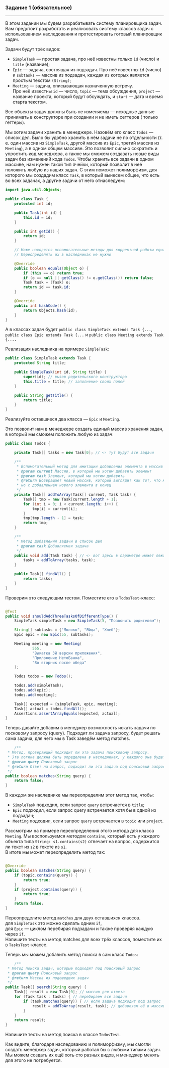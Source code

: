 ### Задание 1 (обязательное)

______________________________
В этом задании мы будем разрабатывать систему планировщика задач. Вам предстоит разработать и реализовать систему
классов задач с использованием наследования и протестировать готовый планировщик задач.

Задачи будут трёх видов:

- `SimpleTask` — простая задача, про неё известны только `id` (число) и `title` (название);
- `Epic` — задача, состоящая из подзадач. Про неё известны `id` (число) и `subtasks` — массив из подзадач, каждая из
  которых является простым текстом `(String)`;
- `Meeting` — задача, описывающая назначенную встречу.  
  Про неё известны `id` — число, `topic` — тема обсуждения, `project` — название проекта, который будут обсуждать,
  и `start` — дата и время старта текстом.

Все объекты задач должны быть не изменяемы — исходные данные принимать в конструкторе при создании и не иметь сеттеров (
только геттеры).

Мы хотим задачи хранить в менеджере. Назовём его класс `Todos` — список дел. Было бы удобно хранить в нём задачи не по
отдельности (т. е. один массив из `SimpleTask`, другой массив из `Epic`, третий массив из `Meeting`), а в одном общем
массиве. Это позволит сильно сократить и упростить код менеджера, а также мы сможем создавать новые виды задач без
изменений кода `Todos`. Чтобы хранить все задачи в одном массиве, нам нужен такой тип ячейки, который позволит в неё
положить любую из наших задач. С этим поможет полиморфизм, для которого мы создадим класс `Task`, в который вынесем
общее, что есть во всех задачах, а другие задачи от него отнаследуем:

````java
import java.util.Objects;

public class Task {
    protected int id;

    public Task(int id) {
        this.id = id;
    }

    public int getId() {
        return id;
    }

    // Ниже находятся вспомогательные методы для корректной работы equals
    // Переопределять их в наследниках не нужно

    @Override
    public boolean equals(Object o) {
        if (this == o) return true;
        if (o == null || getClass() != o.getClass()) return false;
        Task task = (Task) o;
        return id == task.id;
    }

    @Override
    public int hashCode() {
        return Objects.hash(id);
    }
}
````

А в классах задач будет `public class SimpleTask extends Task {...`, `public class Epic extends Task {...`
и `public class Meeting extends Task {....`

Реализация наследника на примере `SimpleTask`:

````java
public class SimpleTask extends Task {
    protected String title;

    public SimpleTask(int id, String title) {
        super(id); // вызов родительского конструктора
        this.title = title; // заполнение своих полей
    }

    public String getTitle() {
        return title;
    }
}
````

Реализуйте оставшиеся два класса — `Epic` и `Meeting`.

Это позволит нам в менеджере создать единый массив хранения задач, в который мы сможем положить любую из задач:

```java
public class Todos {

    private Task[] tasks = new Task[0]; // <- тут будут все задачи

    /**
     * Вспомогательный метод для имитации добавления элемента в массив
     * @param current Массив, в который мы хотим добавить элемент
     * @param task Элемент, который мы хотим добавить
     * @return Возвращает новый массив, который выглядит как тот, что мы передали,
     * но с добавлением нового элемента в конец
     */
    private Task[] addToArray(Task[] current, Task task) {
        Task[] tmp = new Task[current.length + 1];
        for (int i = 0; i < current.length; i++) {
            tmp[i] = current[i];
        }
        tmp[tmp.length - 1] = task;
        return tmp;
    }

    /**
     * Метод добавления задачи в список дел
     * @param task Добавляемая задача
     */
    public void add(Task task) { // <- вот здесь в параметре может лежать объект и вида SimpleTask, и вида Epic, и вида Meeting
        tasks = addToArray(tasks, task);
    }

    public Task[] findAll() {
        return tasks;
    }
}
```

Проверим это следующим тестом. Поместите его в `TodosTest`-класс:

````java

@Test
public void shouldAddThreeTasksOfDifferentType() {
    SimpleTask simpleTask = new SimpleTask(5, "Позвонить родителям");

    String[] subtasks = {"Молоко", "Яйца", "Хлеб"};
    Epic epic = new Epic(55, subtasks);

    Meeting meeting = new Meeting(
            555,
            "Выкатка 3й версии приложения",
            "Приложение НетоБанка",
            "Во вторник после обеда"
    );

    Todos todos = new Todos();

    todos.add(simpleTask);
    todos.add(epic);
    todos.add(meeting);

    Task[] expected = {simpleTask, epic, meeting};
    Task[] actual = todos.findAll();
    Assertions.assertArrayEquals(expected, actual);
}
````

Теперь давайте добавим в менеджер возможность искать задачи по посковому запросу (query). Подходит ли задача запросу,
будет решать сама задача, для чего мы в Task заведём метод matches.

````java
    /**
 * Метод, проверяющий подходит ли эта задача поисковому запросу.
 * Эта логика должна быть определена в наследниках, у каждого она будет своя
 * @param query Поисковый запрос
 * @return Ответ на вопрос, подходит ли эта задача под поисковый запрос
 */
public boolean matches(String query) {
    return false;
}
````

В каждом же наследнике мы переопределим этот метод так, чтобы:

- `SimpleTask` подходил, если запрос `query` встречается в `title`;
- `Epic` подходил, если запрос query встречается хотя бы в одной из подзадач;
- `Meeting` подходил, если запрос `query` встречается в `topic` или `project`.

Рассмотрим на примере переопределения этого метода для класса `Meeting`. Мы воспользуемся методом `contains`, который
есть у каждого объекта типа `String: s1.contains(s2)` отвечает на вопрос, содержится ли текст из `s2` в тексте
из `s1`.  
В итоге мы может переопределить метод так:

````java

@Override
public boolean matches(String query) {
    if (topic.contains(query)) {
        return true;
    }
    if (project.contains(query)) {
        return true;
    }
    return false;
}
````

Переопределите метод `matches` для двух оставшихся классов.  
для `SimpleTask` это можно сделать одним `if`,  
для `Epic` — циклом перебирая подзадачи и также проверяя каждую через `if`.  
Напишите тесты на метод matches для всех трёх классов, поместите их в `TasksTest`-классе.

Теперь мы можем добавить метод поиска в сам класс `Todos`:

````java
    /**
 * Метод поиска задач, которые подходят под поисковый запрос
 * @param query Поисковый запрос
 * @return Массив из подошедших задач
 */
public Task[] search(String query) {
    Task[] result = new Task[0]; // массив для ответа
    for (Task task : tasks) { // перебираем все задачи
        if (task.matches(query)) { // если задача подходит под запрос
            result = addToArray(result, task); // добавляем её в массив ответа
        }
    }
    return result;
}
````

Напишите тесты на метод поиска в классе `TodosTest`.

Как видите, благодаря наследованию и полиморфизму, мы смогли создать менеджер задач, который работал бы с любыми типами
задач. Мы можем создать их ещё хоть сто разных видов, и менеджер менять для этого не потребуется.
